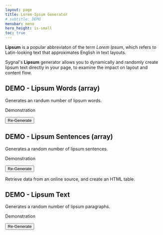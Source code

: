 ```yaml
---
layout: page
title: Lorem-Ipsum Generator
# subtitle: DEMO
menubar: menu
hero_height: is-small
toc: true
---
```


**Lipsum** is a popular abbreviaton of the term <i>Lorem Ipsum</i>, which refers to
Latin-looking text that approximates English in text layouts.

Sygnal's **Lipsum** generator allows you to dynamically and randomly create lipsum text
directly in your page, to examine the impact on layout and content flow.

## DEMO - Lipsum Words (array)

Generates an randum number of lipsum words.

<span class="tag is-danger is-medium is-light">Demonstration</span>

<div class="demo yellow">
    <div id="words"></div>
</div>

<button class="button is-dark" id="btnWords">Re-Generate</button>

## DEMO - Lipsum Sentences (array)

Generates a random number of lipsum sentences.

<span class="tag is-danger is-medium is-light">Demonstration</span>

<div class="demo yellow">
    <div id="sentences"></div>
</div>

<button class="button is-dark" id="btnSentences">Re-Generate</button>

Retrieve data from an online source, and create an HTML table.

## DEMO - Lipsum Text

Generates a random number of lipsum paragraphs.

<span class="tag is-danger is-medium is-light">Demonstration</span>

<div class="demo yellow">
    <div id="text"></div>
</div>

<button class="button is-dark" id="btnText">Re-Generate</button>

<script src="https://code.jquery.com/jquery-3.6.0.min.js" type="text/javascript" crossorigin="anonymous"></script>

<script type="module">

    // cdn.jsdelivr.net/gh/sygnaltech/webflow-util
    import { genLipsumWords, genLipsumSentences, genLipsumParagraphs, genLipsumText } from '{{site.liburl}}/src/modules/webflow-content-lipsum.js';

    function genWords() {
        $("#words").text(
            genLipsumWords(1, 10)
        );
    }

    function genSentences() {
        $("#sentences").text(
            genLipsumSentences(1, 10)
        );
    }

    function genText() {
        $("#text").html(
            genLipsumText(1, 10, '<p>', '</p>')
        );
    }

    $(function () {

        // Generate Lipsum text
        genWords();
        genSentences();
        genText();

        $("#btnWords").click(function () {
            genWords();
        });

        $("#btnSentences").click(function () {
            genSentences();
        });

        $("#btnText").click(function () {
            genText();
        });

    });

</script>

